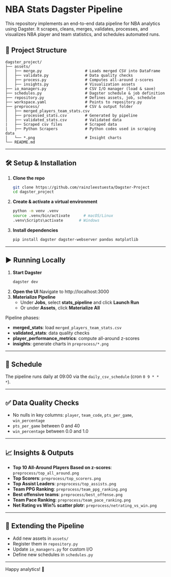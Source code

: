 # NBA Stats Dagster Pipeline

This repository implements an end-to-end data pipeline for NBA analytics using Dagster. It scrapes, cleans, merges, validates, processes, and visualizes NBA player and team statistics, and schedules automated runs.


## 🚀 Project Structure
```
dagster_project/
├── assets/
│   ├── merge.py                   # Loads merged CSV into DataFrame
│   ├── validate.py                # Data quality checks
│   ├── process.py                 # Computes all-around z-scores
│   ├── insights.py                # Visualization assets
├── io_managers.py                 # CSV I/O manager (load & save)
├── schedules.py                   # Dagster schedule & job definition
├── repository.py                  # Defines assets, job, schedule
├── workspace.yaml                 # Points to repository.py
├── preprocess/                    # CSV & output folder
│   ├── merged_players_team_stats.csv
│   ├── processed_stats.csv        # Generated by pipeline
│   ├── validated_stats.csv        # Validated data
|   ├── Scraped csv files          # Scraped data
|   ├── Python Scrapers            # Python codes used in scraping data
│   └── *.png                      # Insight charts
└── README.md
```

---

## 🛠️ Setup & Installation

1. **Clone the repo**
   ```bash
   git clone https://github.com/rainzleestuesta/Dagster-Project
   cd dagster_project
   ```
2. **Create & activate a virtual environment**
   ```bash
   python -m venv .venv
   source .venv/bin/activate      # macOS/Linux
   .venv\Scripts\activate       # Windows
   ```
3. **Install dependencies**
   ```bash
   pip install dagster dagster-webserver pandas matplotlib
   ```

---

## ▶️ Running Locally

1. **Start Dagster**
   ```bash
   dagster dev
   ```
2. **Open the UI**
   Navigate to http://localhost:3000
3. **Materialize Pipeline**
   - Under **Jobs**, select **stats_pipeline** and click **Launch Run**
   - Or under **Assets**, click **Materialize All**

Pipeline phases:
- **merged_stats**: load `merged_players_team_stats.csv`
- **validated_stats**: data quality checks
- **player_performance_metrics**: compute all-around z-scores
- **insights**: generate charts in `preprocess/*.png`

---

## 📅 Schedule

The pipeline runs daily at 09:00 via the `daily_csv_schedule` (cron `0 9 * * *`).

---

## ✅ Data Quality Checks

- No nulls in key columns: `player`, `team_code`, `pts_per_game`, `win_percentage`
- `pts_per_game` between 0 and 40
- `win_percentage` between 0.0 and 1.0

---

## 📈 Insights & Outputs

- **Top 10 All-Around Players Based on z-scores**: `preprocess/top_all_around.png`
- **Top Scorers**: `preprocess/top_scorers.png`
- **Top Assist Leaders**: `preprocess/top_assists.png`
- **Team PPG Ranking**: `preprocess/team_ppg_ranking.png`
- **Best offensive teams**: `preprocess/best_offense.png`
- **Team Pace Ranking**: `preprocess/team_pace_ranking.png`
- **Net Rating vs Win% scatter plotr**: `preprocess/netrating_vs_win.png`

---

## 🔄 Extending the Pipeline

- Add new assets in `assets/`
- Register them in `repository.py`
- Update `io_managers.py` for custom I/O
- Define new schedules in `schedules.py`

---

Happy analytics! 🎉

